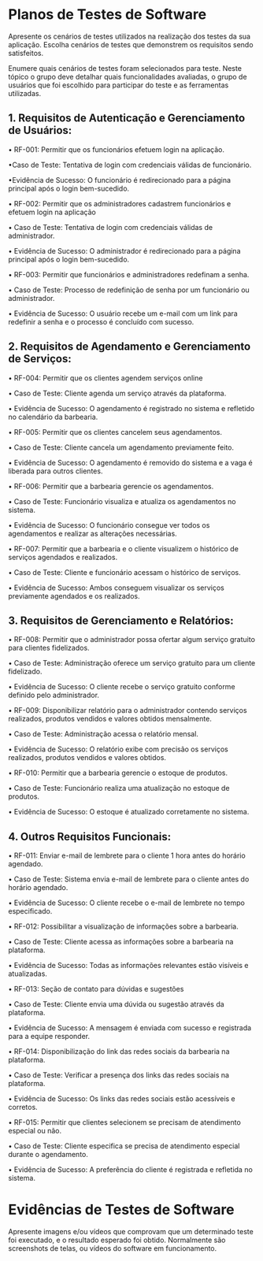 # Planos de Testes de Software

Apresente os cenários de testes utilizados na realização dos testes da sua aplicação. Escolha cenários de testes que demonstrem os requisitos sendo satisfeitos.

Enumere quais cenários de testes foram selecionados para teste. Neste tópico o grupo deve detalhar quais funcionalidades avaliadas, o grupo de usuários que foi escolhido para participar do teste e as ferramentas utilizadas.


## 1. Requisitos de Autenticação e Gerenciamento de Usuários:
   
• RF-001: Permitir que os funcionários efetuem login na aplicação.

   •Caso de Teste: Tentativa de login com credenciais válidas de funcionário.

   •Evidência de Sucesso: O funcionário é redirecionado para a página principal após o login bem-sucedido.



• RF-002: Permitir que os administradores cadastrem funcionários e efetuem login na aplicação

   • Caso de Teste: Tentativa de login com credenciais válidas de administrador.

   • Evidência de Sucesso: O administrador é redirecionado para a página principal após o login bem-sucedido.



• RF-003: Permitir que funcionários e administradores redefinam a senha.

   • Caso de Teste: Processo de redefinição de senha por um funcionário ou administrador.

   • Evidência de Sucesso: O usuário recebe um e-mail com um link para redefinir a senha e o processo é concluído com sucesso.



## 2. Requisitos de Agendamento e Gerenciamento de Serviços:

   
• RF-004: Permitir que os clientes agendem serviços online

   • Caso de Teste: Cliente agenda um serviço através da plataforma.

   • Evidência de Sucesso: O agendamento é registrado no sistema e refletido no calendário da barbearia.



• RF-005: Permitir que os clientes cancelem seus agendamentos.

   • Caso de Teste: Cliente cancela um agendamento previamente feito.

   • Evidência de Sucesso: O agendamento é removido do sistema e a vaga é liberada para outros clientes.



• RF-006: Permitir que a barbearia gerencie os agendamentos.

   • Caso de Teste: Funcionário visualiza e atualiza os agendamentos no sistema.

   • Evidência de Sucesso: O funcionário consegue ver todos os agendamentos e realizar as alterações necessárias.



• RF-007: Permitir que a barbearia e o cliente visualizem o histórico de serviços agendados e realizados.

   • Caso de Teste: Cliente e funcionário acessam o histórico de serviços.

   • Evidência de Sucesso: Ambos conseguem visualizar os serviços previamente agendados e os realizados.



## 3. Requisitos de Gerenciamento e Relatórios:
   
   
• RF-008: Permitir que o administrador possa ofertar algum serviço gratuito para clientes fidelizados.

   • Caso de Teste: Administração oferece um serviço gratuito para um cliente fidelizado.

   • Evidência de Sucesso: O cliente recebe o serviço gratuito conforme definido pelo administrador.



• RF-009: Disponibilizar relatório para o administrador contendo serviços realizados, produtos vendidos e valores obtidos mensalmente.

   • Caso de Teste: Administração acessa o relatório mensal.

   • Evidência de Sucesso: O relatório exibe com precisão os serviços realizados, produtos vendidos e valores obtidos.



• RF-010: Permitir que a barbearia gerencie o estoque de produtos.

   • Caso de Teste: Funcionário realiza uma atualização no estoque de produtos.

   • Evidência de Sucesso: O estoque é atualizado corretamente no sistema.



## 4. Outros Requisitos Funcionais:

   
• RF-011: Enviar e-mail de lembrete para o cliente 1 hora antes do horário agendado.

   •  Caso de Teste: Sistema envia e-mail de lembrete para o cliente antes do horário agendado.

   • Evidência de Sucesso: O cliente recebe o e-mail de lembrete no tempo especificado.



• RF-012: Possibilitar a visualização de informações sobre a barbearia.

   • Caso de Teste: Cliente acessa as informações sobre a barbearia na plataforma.

   • Evidência de Sucesso: Todas as informações relevantes estão visíveis e atualizadas.



• RF-013: Seção de contato para dúvidas e sugestões

   • Caso de Teste: Cliente envia uma dúvida ou sugestão através da plataforma.

   • Evidência de Sucesso: A mensagem é enviada com sucesso e registrada para a equipe responder.



• RF-014: Disponibilização do link das redes sociais da barbearia na plataforma.

   • Caso de Teste: Verificar a presença dos links das redes sociais na plataforma.

   • Evidência de Sucesso: Os links das redes sociais estão acessíveis e corretos.



• RF-015: Permitir que clientes selecionem se precisam de atendimento especial ou não.

   • Caso de Teste: Cliente especifica se precisa de atendimento especial durante o agendamento.

   • Evidência de Sucesso: A preferência do cliente é registrada e refletida no sistema.


 
# Evidências de Testes de Software

Apresente imagens e/ou vídeos que comprovam que um determinado teste foi executado, e o resultado esperado foi obtido. Normalmente são screenshots de telas, ou vídeos do software em funcionamento.
